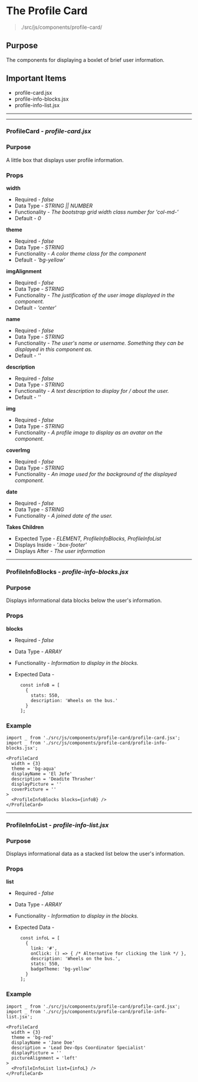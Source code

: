 # The Profile Card
> ./src/js/components/profile-card/

## Purpose
The components for displaying a boxlet of brief user information.


## Important Items

- profile-card.jsx
- profile-info-blocks.jsx
- profile-info-list.jsx


---
---


### ProfileCard - _profile-card.jsx_

### Purpose
A little box that displays user profile information.


### Props
__width__

* Required - _false_
* Data Type - _STRING || NUMBER_
* Functionality - _The bootstrap grid width class number for 'col-md-'_
* Default - _0_

__theme__

* Required - _false_
* Data Type - _STRING_
* Functionality - _A color theme class for the component_
* Default - _'bg-yellow'_

__imgAlignment__

* Required - _false_
* Data Type - _STRING_
* Functionality - _The justification of the user image displayed in the component._
* Default - _'center'_

__name__

* Required - _false_
* Data Type - _STRING_
* Functionality - _The user's name or username. Something they can be displayed in this component as._
* Default - _''_

__description__

* Required - _false_
* Data Type - _STRING_
* Functionality - _A text description to display for / about the user._
* Default - _''_

__img__

* Required - _false_
* Data Type - _STRING_
* Functionality - _A profile image to display as an avatar on the component._

__coverImg__

* Required - _false_
* Data Type - _STRING_
* Functionality - _An image used for the background of the displayed component._

__date__

* Required - _false_
* Data Type - _STRING_
* Functionality - _A joined date of the user._

__Takes Children__

* Expected Type - _ELEMENT, ProfileInfoBlocks, ProfileInfoList_
* Displays Inside - _'.box-footer'_
* Displays After - _The user information_


---


### ProfileInfoBlocks - _profile-info-blocks.jsx_

### Purpose
Displays informational data blocks below the user's information.


### Props
__blocks__

* Required - _false_
* Data Type - _ARRAY_
* Functionality - _Information to display in the blocks._
* Expected Data -

        const infoB = [
          {
            stats: 550,
            description: 'Wheels on the bus.'
          }
        ];



### Example
```
import _ from './src/js/components/profile-card/profile-card.jsx';
import _ from './src/js/components/profile-card/profile-info-blocks.jsx';

<ProfileCard
  width = {3}
  theme = 'bg-aqua'
  displayName = 'El Jefe'
  description = 'Deadite Thrasher'
  displayPicture = ''
  coverPicture = ''
>
  <ProfileInfoBlocks blocks={infoB} />
</ProfileCard>
```


---


### ProfileInfoList - _profile-info-list.jsx_

### Purpose
Displays informational data as a stacked list below the user's information.


### Props
__list__

* Required - _false_
* Data Type - _ARRAY_
* Functionality - _Information to display in the blocks._
* Expected Data -

        const infoL = [
          {
            link: '#',
            onClick: () => { /* Alternative for clicking the link */ },
            description: 'Wheels on the bus.',
            stats: 550,
            badgeTheme: 'bg-yellow'
          }
        ];



### Example
```
import _ from './src/js/components/profile-card/profile-card.jsx';
import _ from './src/js/components/profile-card/profile-info-list.jsx';

<ProfileCard
  width = {3}
  theme = 'bg-red'
  displayName = 'Jane Doe'
  description = 'Lead Dev-Ops Coordinator Specialist'
  displayPicture = ''
  pictureAlignment = 'left'
>
  <ProfileInfoList list={infoL} />
</ProfileCard>
```
